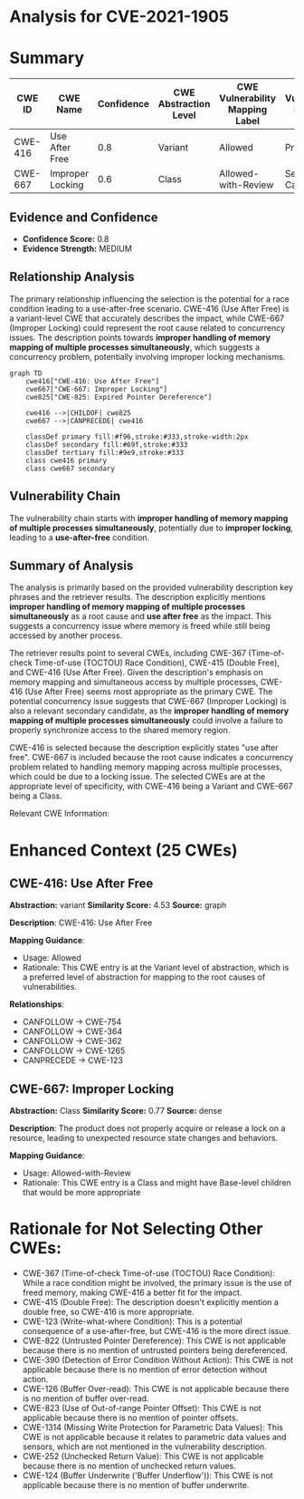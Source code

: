 # Analysis for CVE-2021-1905

# Summary
| CWE ID | CWE Name | Confidence | CWE Abstraction Level | CWE Vulnerability Mapping Label | CWE-Vulnerability Mapping Notes |
|---|---|---|---|---|---|
| CWE-416 | Use After Free | 0.8 | Variant | Allowed | Primary CWE |
| CWE-667 | Improper Locking | 0.6 | Class | Allowed-with-Review | Secondary Candidate |

## Evidence and Confidence

*   **Confidence Score:** 0.8
*   **Evidence Strength:** MEDIUM

## Relationship Analysis
The primary relationship influencing the selection is the potential for a race condition leading to a use-after-free scenario. CWE-416 (Use After Free) is a variant-level CWE that accurately describes the impact, while CWE-667 (Improper Locking) could represent the root cause related to concurrency issues. The description points towards **improper handling of memory mapping of multiple processes simultaneously**, which suggests a concurrency problem, potentially involving improper locking mechanisms.

```mermaid
graph TD
    cwe416["CWE-416: Use After Free"]
    cwe667["CWE-667: Improper Locking"]
    cwe825["CWE-825: Expired Pointer Dereference"]
    
    cwe416 -->|CHILDOF| cwe825
    cwe667 -->|CANPRECEDE| cwe416

    classDef primary fill:#f96,stroke:#333,stroke-width:2px
    classDef secondary fill:#69f,stroke:#333
    classDef tertiary fill:#9e9,stroke:#333
    class cwe416 primary
    class cwe667 secondary
```

## Vulnerability Chain
The vulnerability chain starts with **improper handling of memory mapping of multiple processes simultaneously**, potentially due to **improper locking**, leading to a **use-after-free** condition.

## Summary of Analysis
The analysis is primarily based on the provided vulnerability description key phrases and the retriever results. The description explicitly mentions **improper handling of memory mapping of multiple processes simultaneously** as a root cause and **use after free** as the impact. This suggests a concurrency issue where memory is freed while still being accessed by another process.

The retriever results point to several CWEs, including CWE-367 (Time-of-check Time-of-use (TOCTOU) Race Condition), CWE-415 (Double Free), and CWE-416 (Use After Free). Given the description's emphasis on memory mapping and simultaneous access by multiple processes, CWE-416 (Use After Free) seems most appropriate as the primary CWE. The potential concurrency issue suggests that CWE-667 (Improper Locking) is also a relevant secondary candidate, as the **improper handling of memory mapping of multiple processes simultaneously** could involve a failure to properly synchronize access to the shared memory region.

CWE-416 is selected because the description explicitly states "use after free". CWE-667 is included because the root cause indicates a concurrency problem related to handling memory mapping across multiple processes, which could be due to a locking issue. The selected CWEs are at the appropriate level of specificity, with CWE-416 being a Variant and CWE-667 being a Class.

Relevant CWE Information:

# Enhanced Context (25 CWEs)

## CWE-416: Use After Free
**Abstraction:** variant
**Similarity Score:** 4.53
**Source:** graph

**Description**:
CWE-416: Use After Free

**Mapping Guidance**:
- Usage: Allowed
- Rationale: This CWE entry is at the Variant level of abstraction, which is a preferred level of abstraction for mapping to the root causes of vulnerabilities.

**Relationships**:
- CANFOLLOW -> CWE-754
- CANFOLLOW -> CWE-364
- CANFOLLOW -> CWE-362
- CANFOLLOW -> CWE-1265
- CANPRECEDE -> CWE-123

## CWE-667: Improper Locking
**Abstraction:** Class
**Similarity Score:** 0.77
**Source:** dense

**Description**:
The product does not properly acquire or release a lock on a resource, leading to unexpected resource state changes and behaviors.

**Mapping Guidance**:
- Usage: Allowed-with-Review
- Rationale: This CWE entry is a Class and might have Base-level children that would be more appropriate

# Rationale for Not Selecting Other CWEs:

*   CWE-367 (Time-of-check Time-of-use (TOCTOU) Race Condition): While a race condition might be involved, the primary issue is the use of freed memory, making CWE-416 a better fit for the impact.
*   CWE-415 (Double Free): The description doesn't explicitly mention a double free, so CWE-416 is more appropriate.
*   CWE-123 (Write-what-where Condition): This is a potential consequence of a use-after-free, but CWE-416 is the more direct issue.
*   CWE-822 (Untrusted Pointer Dereference): This CWE is not applicable because there is no mention of untrusted pointers being dereferenced.
*   CWE-390 (Detection of Error Condition Without Action): This CWE is not applicable because there is no mention of error detection without action.
*   CWE-126 (Buffer Over-read): This CWE is not applicable because there is no mention of buffer over-read.
*   CWE-823 (Use of Out-of-range Pointer Offset): This CWE is not applicable because there is no mention of pointer offsets.
*   CWE-1314 (Missing Write Protection for Parametric Data Values): This CWE is not applicable because it relates to parametric data values and sensors, which are not mentioned in the vulnerability description.
*   CWE-252 (Unchecked Return Value): This CWE is not applicable because there is no mention of unchecked return values.
*   CWE-124 (Buffer Underwrite ('Buffer Underflow')): This CWE is not applicable because there is no mention of buffer underwrite.